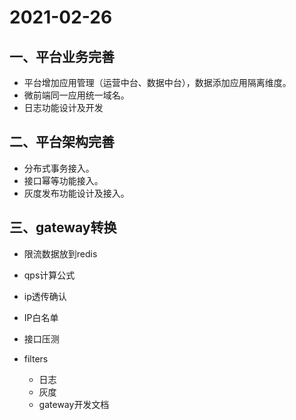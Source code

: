 # 2021-02-26

## 一、平台业务完善

- 平台增加应用管理（运营中台、数据中台），数据添加应用隔离维度。
- 微前端同一应用统一域名。
- 日志功能设计及开发

## 二、平台架构完善

- 分布式事务接入。
- 接口幂等功能接入。
- 灰度发布功能设计及接入。

## 三、gateway转换

- 限流数据放到redis
- qps计算公式

- ip透传确认
- IP白名单
- 接口压测

- filters
  - 日志
  - 灰度
  - gateway开发文档